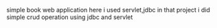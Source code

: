  simple book web application
 here i used servlet,jdbc 
 in that project i did simple crud operation using jdbc and servlet
